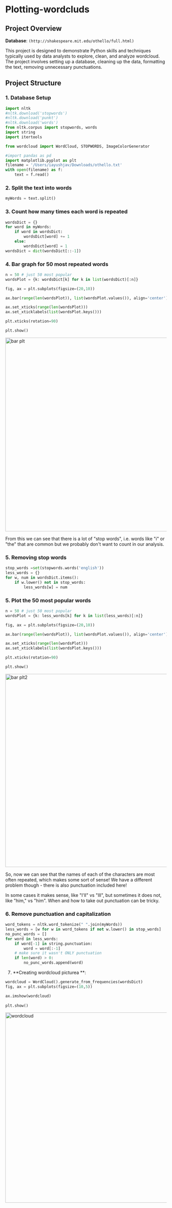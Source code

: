 # Plotting-wordcluds

## Project Overview

**Database**: `(http://shakespeare.mit.edu/othello/full.html)`

This project is designed to demonstrate Python skills and techniques typically used by data analysts to explore, clean, and analyze wordcloud. The project involves setting up a database, cleaning up the data, formatting the text, removing unnecessary punctuations.

## Project Structure

### 1. Database Setup

```python
import nltk
#nltk.download('stopwords')
#nltk.download('punkt')
#nltk.download('words')
from nltk.corpus import stopwords, words
import string
import itertools

from wordcloud import WordCloud, STOPWORDS, ImageColorGenerator

#import pandas as pd
import matplotlib.pyplot as plt
filename = '/Users/iayushjav/Downloads/othello.txt'
with open(filename) as f:
    text = f.read()
```

### 2. Split the text into words

```python
myWords = text.split()
```

### 3. Count how many times each word is repeated

```python
wordsDict = {}
for word in myWords:
    if word in wordsDict:
        wordsDict[word] += 1
    else:
        wordsDict[word] = 1
wordsDict = dict(wordsDict[::-1])
```

### 4. Bar graph for 50 most repeated words
```python
n = 50 # just 50 most popular
wordsPlot = {k: wordsDict[k] for k in list(wordsDict)[:n]}

fig, ax = plt.subplots(figsize=(20,10))

ax.bar(range(len(wordsPlot)), list(wordsPlot.values()), align='center')

ax.set_xticks(range(len(wordsPlot)))
ax.set_xticklabels(list(wordsPlot.keys()))

plt.xticks(rotation=90)

plt.show()
```
<img width="604" alt="bar plt" src="https://github.com/user-attachments/assets/8eddcce6-caa2-49a3-babd-857ffccf3eb9" />

From this we can see that there is a lot of "stop words", i.e. words like "i" or "the" that are common but we probably don't want to count in our analysis.

### 5. Removing stop words
```python
stop_words =set(stopwords.words('english'))
less_words = {}
for w, num in wordsDict.items():
    if w.lower() not in stop_words:
        less_words[w] = num
```

### 5. Plot the 50 most popular words
```python
n = 50 # just 50 most popular
wordsPlot = {k: less_words[k] for k in list(less_words)[:n]}

fig, ax = plt.subplots(figsize=(20,10))

ax.bar(range(len(wordsPlot)), list(wordsPlot.values()), align='center')

ax.set_xticks(range(len(wordsPlot)))
ax.set_xticklabels(list(wordsPlot.keys()))

plt.xticks(rotation=90)

plt.show()
```
<img width="602" alt="bar plt2" src="https://github.com/user-attachments/assets/46a92f4b-5016-4623-80ba-daf332fc910a" />

So, now we can see that the names of each of the characters are most often repeated, which makes some sort of sense! We have a different problem though - there is also punctuation included here!

In some cases it makes sense, like "I'll" vs "Ill", but sometimes it does not, like "him," vs "him". When and how to take out punctuation can be tricky.

### 6. Remove punctuation and capitalization

```python
word_tokens = nltk.word_tokenize(" ".join(myWords))
less_words = [w for w in word_tokens if not w.lower() in stop_words]
no_punc_words = []
for word in less_words:
    if word[-1] in string.punctuation:
        word = word[:-1]
    # make sure it wasn't ONLY punctuation
    if len(word) > 0:
        no_punc_words.append(word)
```

7. **Creating wordcloud picturea **:
```python
wordcloud = WordCloud().generate_from_frequencies(wordsDict)
fig, ax = plt.subplots(figsize=(10,5))        

ax.imshow(wordcloud)
        
plt.show()
```
<img width="593" alt="wordcloud" src="https://github.com/user-attachments/assets/a4db99d4-1a64-4b5c-9a58-c11cefd51560" />

